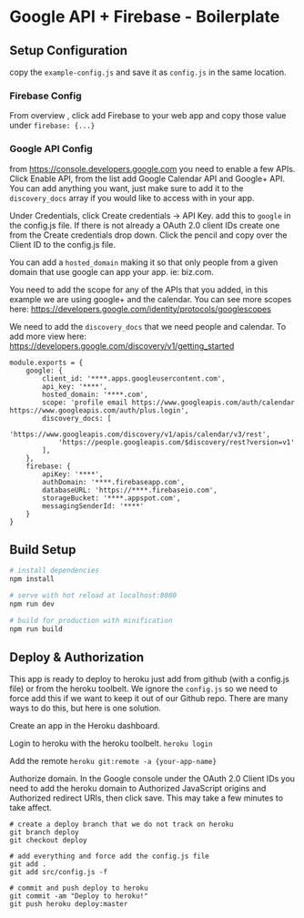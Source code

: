# Google API + Firebase - Boilerplate

## Setup Configuration
copy the `example-config.js` and save it as `config.js` in the same location.

### Firebase Config
From overview , click add Firebase to your web app and copy those value under `firebase: {...}`

### Google API Config
from https://console.developers.google.com you need to enable a few APIs. Click Enable API, from the list add Google Calendar API and Google+ API. You can add anything you want, just make sure to add it to the `discovery_docs` array if you would like to access with in your app. 

Under Credentials, click Create credentials -> API Key. add this to `google` in the config.js file. If there is not already a OAuth 2.0 client IDs create one from the Create credentials drop down. Click the pencil and copy over the Client ID to the config.js file. 

You can add a `hosted_domain` making it so that only people from a given domain that use google can app your app. ie: biz.com.

You need to add the scope for any of the APIs that you added, in this example we are using google+ and the calendar. You can see more scopes here: https://developers.google.com/identity/protocols/googlescopes

We need to add the `discovery_docs` that we need people and calendar. To add more view here: https://developers.google.com/discovery/v1/getting_started

```javascrip
module.exports = {
	google: {
		client_id: '****.apps.googleusercontent.com',	
		api_key: '****',
		hosted_domain: '****.com',
		scope: 'profile email https://www.googleapis.com/auth/calendar https://www.googleapis.com/auth/plus.login',
		discovery_docs: [	      
			'https://www.googleapis.com/discovery/v1/apis/calendar/v3/rest', 
			'https://people.googleapis.com/$discovery/rest?version=v1'
		],
	},
	firebase: {
		apiKey: '****',
		authDomain: '****.firebaseapp.com',
		databaseURL: 'https://****.firebaseio.com',
		storageBucket: '****.appspot.com',
		messagingSenderId: '****'
	}
}
```

## Build Setup

``` bash
# install dependencies
npm install

# serve with hot reload at localhost:8080
npm run dev

# build for production with minification
npm run build
```

## Deploy & Authorization 
This app is ready to deploy to heroku just add from github (with a config.js file) or from the heroku toolbelt. We ignore the `config.js` so we need to force add this if we want to keep it out of our Github repo. There are many ways to do this, but here is one solution.

Create an app in the Heroku dashboard. 

Login to heroku with the heroku toolbelt.
`heroku login`

Add the remote 
`heroku git:remote -a {your-app-name}`

Authorize domain. In the Google console under the OAuth 2.0 Client IDs you need to add the heroku domain to Authorized JavaScript origins and Authorized redirect URIs, then click save. This may take a few minutes to take affect.

```
# create a deploy branch that we do not track on heroku
git branch deploy
git checkout deploy

# add everything and force add the config.js file
git add .
git add src/config.js -f 

# commit and push deploy to heroku 
git commit -am "Deploy to heroku!"
git push heroku deploy:master
```
